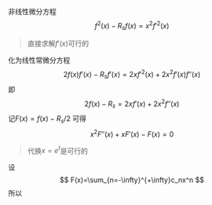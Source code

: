 非线性微分方程
$$
f^2(x)-R_sf(x)=x^2f'^2(x)
$$
>直接求解$f'(x)$可行的

化为线性常微分方程
$$
2f(x)f'(x)-R_sf'(x)=2xf'^2(x)+2x^2f'(x)f''(x)
$$
即
$$
2f(x)-R_s=2xf'(x)+2x^2f''(x)
$$
记$F(x)=f(x)-R_s/2$
可得
$$
x^2F''(x)+xF'(x)-F(x)=0
$$
>代换$x=e^t$是可行的

设
$$
F(x)=\sum_{n=-\infty}^{+\infty}c_nx^n
$$
所以
<!--stackedit_data:
eyJoaXN0b3J5IjpbMTQ1OTAyMzg4MywtMjEyMTg5MjU1MV19
-->